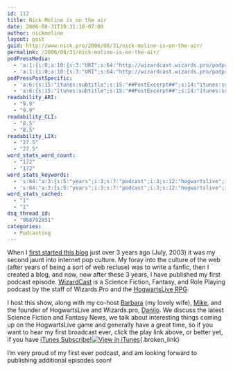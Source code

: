 ```yaml
---
id: 112
title: Nick Moline is on the air
date: 2006-08-31T19:31:18-07:00
author: nickmoline
layout: post
guid: http://www.nick.pro/2006/08/31/nick-moline-is-on-the-air/
permalink: /2006/08/31/nick-moline-is-on-the-air/
podPressMedia:
  - 'a:1:{i:0;a:10:{s:3:"URI";s:64:"http://wizardcast.wizards.pro/podpress_trac/web/3/0/Episode1.mp3";s:5:"title";s:20:"WizardCast Episode 2";s:4:"type";s:9:"audio_mp3";s:4:"size";s:0:"";s:8:"duration";s:5:"78:24";s:12:"previewImage";s:0:"";s:10:"dimensionW";s:0:"";s:10:"dimensionH";s:0:"";s:3:"rss";s:2:"on";s:4:"atom";s:2:"on";}}'
  - 'a:1:{i:0;a:10:{s:3:"URI";s:64:"http://wizardcast.wizards.pro/podpress_trac/web/3/0/Episode1.mp3";s:5:"title";s:20:"WizardCast Episode 2";s:4:"type";s:9:"audio_mp3";s:4:"size";s:0:"";s:8:"duration";s:5:"78:24";s:12:"previewImage";s:0:"";s:10:"dimensionW";s:0:"";s:10:"dimensionH";s:0:"";s:3:"rss";s:2:"on";s:4:"atom";s:2:"on";}}'
podPressPostSpecific:
  - 'a:6:{s:15:"itunes:subtitle";s:15:"##PostExcerpt##";s:14:"itunes:summary";s:15:"##PostExcerpt##";s:15:"itunes:keywords";s:17:"##WordPressCats##";s:13:"itunes:author";s:10:"##Global##";s:15:"itunes:explicit";s:7:"Default";s:12:"itunes:block";s:7:"Default";}'
  - 'a:6:{s:15:"itunes:subtitle";s:15:"##PostExcerpt##";s:14:"itunes:summary";s:15:"##PostExcerpt##";s:15:"itunes:keywords";s:17:"##WordPressCats##";s:13:"itunes:author";s:10:"##Global##";s:15:"itunes:explicit";s:7:"Default";s:12:"itunes:block";s:7:"Default";}'
readability_ARI:
  - "9.9"
  - "9.9"
readability_CLI:
  - "8.5"
  - "8.5"
readability_LIX:
  - "27.5"
  - "27.5"
word_stats_word_count:
  - "172"
  - "172"
word_stats_keywords:
  - 's:64:"a:3:{s:5:"years";i:3;s:7:"podcast";i:3;s:12:"hogwartslive";i:3;}";'
  - 's:64:"a:3:{s:5:"years";i:3;s:7:"podcast";i:3;s:12:"hogwartslive";i:3;}";'
word_stats_cached:
  - "1"
  - "1"
dsq_thread_id:
  - "968792851"
categories:
  - Podcasting
---
```

When I <a href="https://www.nick.pro/2003/07/11/pop-into-internet-pop-culture/" target="_blank">first started this blog</a> just over 3 years ago (July, 2003) it was my second jaunt into internet pop culture. My foray into the culture of the web (after years of being a sort of web recluse) was to write a fanfic, then I created a blog, and now, now after these 3 years, I have published my first podcast episode. <a href="http://wizardcast.wizards.pro/" target="_blank" title="The official podcast of wizards.pro and HogwartsLive.com" class="broken_link">WizardCast</a> is a Science Fiction, Fantasy, and Role Playing podcast by the staff of Wizards.Pro and the <a href="http://www.hogwartslive.com/" target="_blank" title="The Hogwarts Live Harry Potter Role Playing Game">HogwartsLive RPG</a>.

<!--more-->

I host this show, along with my co-host <a href="http://www.serenityrose.info/" target="_blank" title="Barbara" class="broken_link">Barbara</a> (my lovely wife), <a href="http://www.goosite.net/" target="_blank" title="Mike">Mike</a>, and the founder of HogwartsLive and Wizards.pro, <a href="http://danilo.ariadoss.com/" target="_blank">Danilo</a>. We discuss the latest Science Fiction and Fantasy News, we talk about interesting things coming up on the HogwartsLive game and generally have a great time, so if you want to hear my first broadcast ever, click the play link above, or better yet, if you have [iTunes Subscribe!<img src="https://i1.wp.com/wizardcast.wizards.pro/wp-content/plugins/podpress/images/itunes.gif?w=760" alt="View in iTunes" border="0" data-recalc-dims="1" />](http://phobos.apple.com/WebObjects/MZStore.woa/wa/viewPodcast?id=187518511){.broken_link}

I&#8217;m very proud of my first ever podcast, and am looking forward to publishing additional episodes soon!